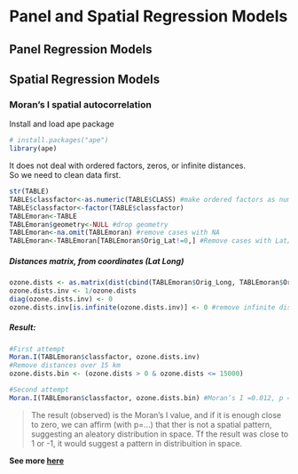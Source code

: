 Panel and Spatial Regression Models
================

## Panel Regression Models

## Spatial Regression Models

### Moran’s I spatial autocorrelation

Install and load ape package

``` r
# install.packages("ape")
library(ape)
```

It does not deal with ordered factors, zeros, or infinite distances.  
So we need to clean data first.

``` r
str(TABLE)
TABLE$classfactor<-as.numeric(TABLE$CLASS) #make ordered factors as numeric
TABLE$classfactor<-factor(TABLE$classfactor)
TABLEmoran<-TABLE
TABLEmoran$geometry<-NULL #drop geometry
TABLEmoran<-na.omit(TABLEmoran) #remove cases with NA
TABLEmoran<-TABLEmoran[TABLEmoran$Orig_Lat!=0,] #Remove cases with Lat/Lon equals to zero
```

##### Distances matrix, from coordinates (Lat Long)

``` r
ozone.dists <- as.matrix(dist(cbind(TABLEmoran$Orig_Long, TABLEmoran$Orig_Lat)))
ozone.dists.inv <- 1/ozone.dists
diag(ozone.dists.inv) <- 0
ozone.dists.inv[is.infinite(ozone.dists.inv)] <- 0 #remove infinite distances
```

##### Result:

``` r
#First attempt
Moran.I(TABLEmoran$classfactor, ozone.dists.inv)
#Remove distances over 15 km
ozone.dists.bin <- (ozone.dists > 0 & ozone.dists <= 15000)

#Second attempt
Moran.I(TABLEmoran$classfactor, ozone.dists.bin) #Moran’s I =0.012, p = .001
```

> The result (observed) is the Moran’s I value, and if it is enough
> close to zero, we can affirm (with p=…) that ther is not a spatial
> pattern, suggesting an aleatory distribution in space. Tf the result
> was close to 1 or -1, it would suggest a pattern in distribuition in
> space.

**See more
[here](https://stats.idre.ucla.edu/r/faq/how-can-i-calculate-morans-i-in-r/)**
